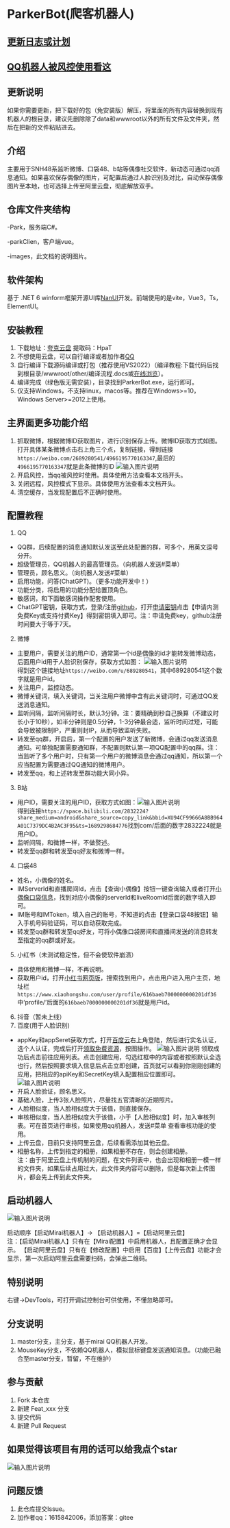 # ParkerBot(爬客机器人)

## [更新日志或计划](https://gitee.com/jaffoo/ParkerBotV2/blob/master/UpdateDetail.md)
## [QQ机器人被风控使用看这](https://gitee.com/jaffoo/ParkerBotV2/blob/master/WindControl.md)

## 更新说明
如果你需要更新，把下载好的包（免安装版）解压，将里面的所有内容替换到现有机器人的根目录，建议先删除除了data和wwwroot以外的所有文件及文件夹，然后在把新的文件粘贴进去。

## 介绍
主要用于SNH48系监听微博、口袋48、b站等偶像社交软件，新动态可通过qq消息通知。如果喜欢保存偶像的图片，可配置后通过人脸识别及对比，自动保存偶像图片至本地，也可选择上传至阿里云盘，彻底解放双手。

## 仓库文件夹结构
-Park，服务端C#。

-parkClien，客户端vue。

-images，此文档的说明图片。

## 软件架构
基于 .NET 6 winform框架开源UI库[NanUI](https://gitee.com/dotnetchina/NanUI)开发。前端使用的是vite，Vue3，Ts，ElementUI。

## 安装教程

1.  下载地址：[夸克云盘](https://pan.quark.cn/s/6d8e3a401056) 提取码：HpaT
2.  不想使用云盘，可以自行编译或者加作者[QQ](https://gitee.com/jaffoo/ParkerBotV2#%E9%97%AE%E9%A2%98%E5%8F%8D%E9%A6%88)
3.  自行编译下载源码编译或打包（推荐使用VS2022）（编译教程:下载代码后找到根目录/wwwroot/other/编译流程.docs或[在线浏览](https://gitee.com/jaffoo/ParkerBotV2/tree/master/Parker/wwwroot/other/编译流程.docx)）。
4.  编译完成（绿色版无需安装），目录找到ParkerBot.exe，运行即可。
5.  仅支持Windows，不支持linux，macos等。推荐在Windows>=10，Windows Server>=2012上使用。

## 主界面更多功能介绍
1. 抓取微博，根据微博ID获取图片，进行识别保存上传。微博ID获取方式如图。打开具体某条微博点击右上角三个点，复制链接，得到链接`https://weibo.com/2689280541/4966195770163347`,最后的`4966195770163347`就是此条微博的ID
![输入图片说明](images/blogId.png)
2. 开启风控，当qq被风控时使用。具体使用方法查看本文档开头。
3. 关闭远程，风控模式下显示。具体使用方法查看本文档开头。
4. 清空缓存，当发现配置后不正确时使用。

## 配置教程

1.  QQ
- QQ群，后续配置的消息通知默认发送至此处配置的群，可多个，用英文逗号分开。
- 超级管理员，QQ机器人的最高管理员。（向机器人发送#菜单）
- 管理员，顾名思义。（向机器人发送#菜单）
- 启用功能，问答(ChatGPT)。（更多功能开发中！）
- 功能分类，将启用的功能分配给置顶角色。
- 敏感词，和下面敏感词操作配套使用。
- ChatGPT密钥，获取方式，登录/注册[github](https://github.com)，打开[申请密钥](https://github.com/chatanywhere/GPT_API_free)点击【申请内测免费Key或支持付费Key】得到密钥填入即可。注：申请免费key，github注册时间要大于等于7天。
2.  微博
- 主要用户，需要关注的用户ID，通常第一个id是偶像的id才能转发微博动态，后面用户id用于人脸识别保存，获取方式如图：
![输入图片说明](images/image.png)    
    得到这个链接地址`https://weibo.com/u/689280541`，其中689280541这个数字就是用户id。
- 关注用户，监控动态。
- 微博关键词，填入关键词，当关注用户微博中含有此关键词时，可通过QQ发送消息通知。
- 监听间隔，监听间隔时长，默认3分钟。注：要精确到秒自己换算（不建议时长小于10秒），如半分钟则是0.5分钟，1-3分钟最合适，监听时间过短，可能会导致被限制IP，严重则封IP，从而导致监听失败。
- 转发至qq群，开启后，第一个配置的用户发送了新微博，会通过qq发送消息通知。可单独配置需要通知群，不配置则默认第一项QQ配置中的qq群。注：当监听了多个用户时，只有第一个用户的微博消息会通过qq通知，所以第一个应当配置为需要通过QQ通知的微博用户。
- 转发至qq，和上述转发至群功能大同小异。
3. B站
- 用户ID，需要关注的用户ID，获取方式如图：![输入图片说明](images/Blibiliimage.png)    
得到连接`https://space.bilibili.com/2832224?share_medium=android&share_source=copy_link&bbid=XU94CF99666A8BB964A01C7379DC4B2AC3F95&ts=1689298684776`找到com/后面的数字2832224就是用户ID。
- 监听间隔，和微博一样，不做赘述。
- 转发至qq群和转发至qq好友和微博一样。
4. 口袋48
- 姓名，小偶像的姓名。
- IMServerId和直播房间Id，点击【查询小偶像】按钮一键查询输入或者打开[小偶像口袋信息](https://fastly.jsdelivr.net/gh/duan602728596/qqtools@main/packages/NIMTest/node/roomId.json)，找到对应小偶像的serverId和liveRoomId后面的数字填入即可。
- IM账号和IMToken，填入自己的账号，不知道的点击【登录口袋48按钮】输入手机号码验证码，可以自动获取完成。
- 转发至qq群和转发至qq好友，可将小偶像口袋房间和直播间发送的消息转发至指定的qq群或好友。
5. 小红书（未测试稳定性，但不会使软件崩溃）
- 具体使用和微博一样，不再说明。
- 获取用户id，打开[小红书网页版](https://www.xiaohongshu.com/)，搜索找到用户，点击用户进入用户主页，地址栏`https://www.xiaohongshu.com/user/profile/616baeb7000000000201df36`中‘profile/’后面的`616baeb7000000000201df36`就是用户id。
6. 抖音（暂未上线）
7. 百度(用于人脸识别)
- appKey和appSeret获取方式，打开[百度云](https://cloud.baidu.com/)右上角登陆，然后进行实名认证，选个人认证，完成后打开[领取免费资源](https://console.bce.baidu.com/ai/#/ai/face/overview/resource/getFree)，按图操作。
![输入图片说明](images/bdimage.png)    领取成功后点击前往应用列表。点击创建应用，勾选红框中的内容或者按照默认全选也行，然后按照要求填入信息后点击立即创建，首页就可以看到你刚刚创建的应用，把相应的apiKey和SecretKey填入配置相应位置即可。
![输入图片说明](images/bd1image.png)
- 开启人脸验证，顾名思义。
- 基础人脸，上传3张人脸照片，尽量找五官清晰的近期照片。
- 人脸相似度，当人脸相似度大于该值，则直接保存。
- 审核相似度，当人脸相似度大于该值，小于【人脸相似度】时，加入审核列表。可在首页进行审核，如果使用qq机器人，发送#菜单 查看审核功能的使用。
- 上传云盘，目前只支持阿里云盘，后续看需添加其他云盘。
- 相册名称，上传到指定的相册，如果相册不存在，则会创建相册。<br/>
           注：由于阿里云盘上传机制的问题，在文件列表中，也会出现和相册一模一样的文件夹，如果后续占用过大，此文件夹内容可以删除，但是每次新上传图片，都会先上传到此文件夹。

## 启动机器人

![输入图片说明](images/startimage.png)

启动顺序【启动Mirai机器人】-> 【启动机器人】=【启动阿里云盘】<br/>
注：【启动Mirai机器人】只有在【Mirai配置】中启用机器人，且配置正确才会显示。
    【启动阿里云盘】只有在【修改配置】中启用【百度】【上传云盘】功能才会显示，第一次启动阿里云盘需要扫码，会弹出二维码。

## 特别说明
右键->DevTools，可打开调试控制台可供使用，不懂忽略即可。

## 分支说明
1. master分支，主分支，基于mirai QQ机器人开发。
2. MouseKey分支，不依赖QQ机器人，模拟鼠标键盘发送通知消息。（功能已融合至master分支，暂留，不在维护）

## 参与贡献

1.  Fork 本仓库
2.  新建 Feat_xxx 分支
3.  提交代码
4.  新建 Pull Request

## 如果觉得该项目有用的话可以给我点个star
![输入图片说明](images/star.png) 

## 问题反馈
1. 此仓库提交Issue。
2. 加作者qq：1615842006，添加答案：gitee